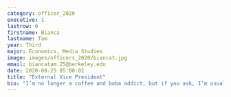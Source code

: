 ```yaml
---
category: officer_2020
executive: 1
lastrow: 0
firstname: Bianca
lastname: Tam
year: Third
major: Economics, Media Studies
image: images/officers_2020/biancat.jpg
email: biancatam.25@berkeley.edu
date: 2020-08-25 05:00:02
title: "External Vice President"
bio: "I’m no longer a coffee and boba addict, but if you ask, I’m usually always down. I also love being active by doing weights, core, and hiking. I’m currently in my 20’s, learning how to ride a bike. I’m having a hard time going straight, but I like the feeling of an adrenaline rush."
---
```

